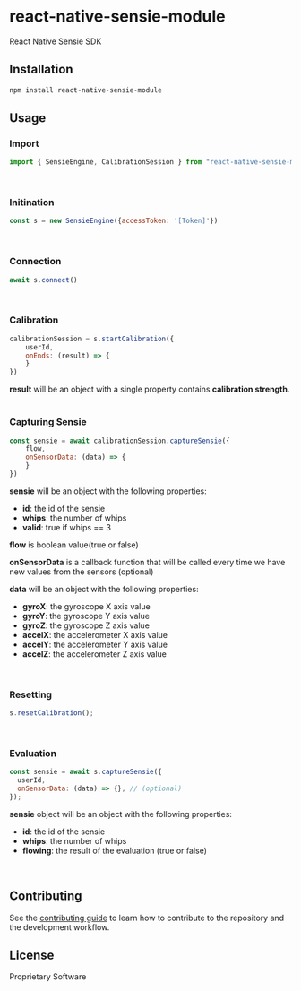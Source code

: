 # react-native-sensie-module

React Native Sensie SDK

## Installation

```sh
npm install react-native-sensie-module
```

## Usage


### Import
```js
import { SensieEngine, CalibrationSession } from "react-native-sensie-module";
```
<br />

### Initination
```js
const s = new SensieEngine({accessToken: '[Token]'})
```
<br />

### Connection
```js
await s.connect()
```
<br />

### Calibration
```js
calibrationSession = s.startCalibration({
    userId,
    onEnds: (result) => {
    }
})
```
**result** will be an object with a single property contains **calibration strength**.
<br />
<br />

### Capturing Sensie
```js
const sensie = await calibrationSession.captureSensie({
    flow,
    onSensorData: (data) => {
    }
})
```

**sensie** will be an object with the following properties:<br />
- **id**: the id of the sensie
- **whips**: the number of whips
- **valid**: true if whips == 3

**flow** is boolean value(true or false)<br />

**onSensorData** is a callback function that will be called every time we have new values from the sensors (optional)<br />

**data** will be an object with the following properties:
- **gyroX**: the gyroscope X axis value
- **gyroY**: the gyroscope Y axis value
- **gyroZ**: the gyroscope Z axis value
- **accelX**: the accelerometer X axis value
- **accelY**: the accelerometer Y axis value
- **accelZ**: the accelerometer Z axis value

<br />


### Resetting
```js
s.resetCalibration();
```
<br />

### Evaluation
```js
const sensie = await s.captureSensie({
  userId,
  onSensorData: (data) => {}, // (optional)
});

```
**sensie** object will be an object with the following properties:
- **id**: the id of the sensie
- **whips**: the number of whips
- **flowing**: the result of the evaluation (true or false)

<br />

## Contributing

See the [contributing guide](CONTRIBUTING.md) to learn how to contribute to the repository and the development workflow.

## License

Proprietary Software
